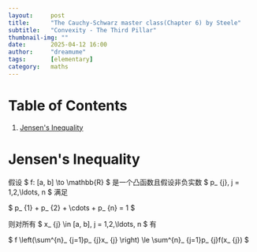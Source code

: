 ```yaml
---
layout:     post
title:      "The Cauchy-Schwarz master class(Chapter 6) by Steele"
subtitle:   "Convexity - The Third Pillar"
thumbnail-img: ""
date:       2025-04-12 16:00
author:     "dreamume"
tags: 		[elementary]
category:   maths
---
```

<head>
    <script src="https://cdn.mathjax.org/mathjax/latest/MathJax.js?config=TeX-AMS-MML_HTMLorMML" type="text/javascript"></script>
    <script type="text/x-mathjax-config">
        MathJax.Hub.Config({
            tex2jax: {
            skipTags: ['script', 'noscript', 'style', 'textarea', 'pre'],
            inlineMath: [['$','$']]
            }
        });
    </script>
</head>

# Table of Contents

1.  [Jensen's Inequality](#orgb2c192c)


<a id="orgb2c192c"></a>

# Jensen's Inequality

假设 $ f: [a, b] \\to \\mathbb{R} $ 是一个凸函数且假设非负实数 $ p_ {j}, j = 1,2,\\ldots, n $ 满足

$ p_ {1} + p_ {2} + \\cdots + p_ {n} = 1 $

则对所有 $ x_ {j} \\in [a, b], j = 1,2,\\ldots, n $ 有

$ f \\left(\\sum^{n}_ {j=1}p_ {j}x_ {j} \\right) \\le \\sum^{n}_ {j=1}p_ {j}f(x_ {j}) $

